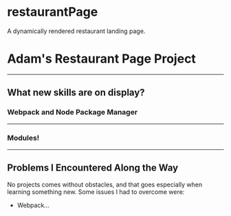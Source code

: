 # restaurantPage
A dynamically rendered restaurant landing page.
# Adam's Restaurant Page Project<br>
---
## What new skills are on display?<br>
### Webpack and Node Package Manager<br>
------------
### Modules!
------------

## Problems I Encountered Along the Way
No projects comes without obstacles, and that goes especially when learning something new. Some issues I had to overcome were:<br>
- Webpack...
